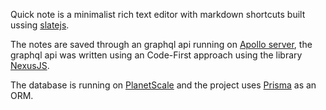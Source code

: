 Quick note is a minimalist rich text editor with markdown shortcuts built ussing [slatejs](https://docs.slatejs.org/).

The notes are saved through an graphql api running on [Apollo server](https://www.apollographql.com/docs/apollo-server/), the graphql api was written using an Code-First approach using the library [NexusJS](https://nexusjs.org/).


The database is running on [PlanetScale](https://planetscale.com/) and the project uses [Prisma](https://www.prisma.io/) as an ORM.

